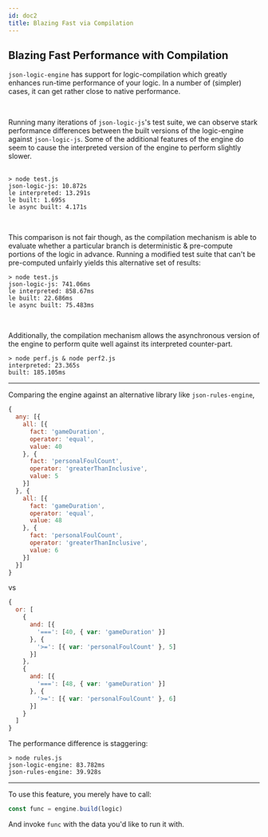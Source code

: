 ```yaml
---
id: doc2
title: Blazing Fast via Compilation
---
```



## Blazing Fast Performance with Compilation

`json-logic-engine` has support for logic-compilation which greatly enhances run-time performance of your logic. In a number of (simpler) cases, it can get rather close to native performance. 

<br />


Running many iterations of `json-logic-js`'s test suite, we can observe stark performance differences between the built versions of the logic-engine against `json-logic-js`. Some of the additional features of the engine do seem to cause the interpreted version of the engine to perform slightly slower. <br/><br/>


```
> node test.js
json-logic-js: 10.872s
le interpreted: 13.291s
le built: 1.695s
le async built: 4.171s
```


<br/>

This comparison is not fair though, as the compilation mechanism is able to evaluate whether a particular branch is deterministic & pre-compute portions of the logic in advance. Running a modified test suite that can't be pre-computed unfairly yields this alternative set of results:

```
> node test.js
json-logic-js: 741.06ms
le interpreted: 858.67ms
le built: 22.686ms
le async built: 75.483ms
```

<br/>

Additionally, the compilation mechanism allows the asynchronous version of the engine to perform quite well against its interpreted counter-part.

```
> node perf.js & node perf2.js
interpreted: 23.365s
built: 185.105ms
```

--- 
Comparing the engine against an alternative library like `json-rules-engine`, 

```js
{
  any: [{
    all: [{
      fact: 'gameDuration',
      operator: 'equal',
      value: 40
    }, {
      fact: 'personalFoulCount',
      operator: 'greaterThanInclusive',
      value: 5
    }]
  }, {
    all: [{
      fact: 'gameDuration',
      operator: 'equal',
      value: 48
    }, {
      fact: 'personalFoulCount',
      operator: 'greaterThanInclusive',
      value: 6
    }]
  }]
}
```

vs 

```js
{
  or: [
    {
      and: [{
        '===': [40, { var: 'gameDuration' }]
      }, {
        '>=': [{ var: 'personalFoulCount' }, 5]
      }]
    },
    {
      and: [{
        '===': [48, { var: 'gameDuration' }]
      }, {
        '>=': [{ var: 'personalFoulCount' }, 6]
      }]
    }
  ]
}
```

The performance difference is staggering: 
```
> node rules.js
json-logic-engine: 83.782ms
json-rules-engine: 39.928s
```

---

To use this feature, you merely have to call:

```js
const func = engine.build(logic)
```

And invoke `func` with the data you'd like to run it with.